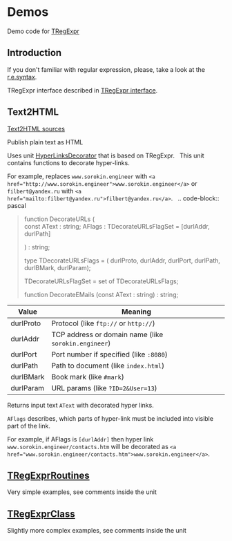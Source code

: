 # Demos

Demo code for [TRegExpr](tregexpr.md)

## Introduction

If you don't familiar with regular expression, please, take a look at
the [r.e.syntax](regular_expressions.md).

TRegExpr interface described in [TRegExpr interface](tregexpr.md).

## Text2HTML

[Text2HTML
sources](https://github.com/andgineer/TRegExpr/tree/master/examples/Text2HTML)

Publish plain text as HTML

Uses unit
[HyperLinksDecorator](https://github.com/andgineer/TRegExpr/blob/master/src/HyperLinksDecorator.pas)
that is based on TRegExpr.   This unit contains functions to decorate
hyper-links.

For example, replaces `www.sorokin.engineer` with
`<a href="http://www.sorokin.engineer">www.sorokin.engineer</a>` or
`filbert@yandex.ru` with
`<a href="mailto:filbert@yandex.ru">filbert@yandex.ru</a>`.   ..
code-block:: pascal

> function DecorateURLs (  
> const AText : string; AFlags : TDecorateURLsFlagSet = \[durlAddr,
> durlPath\]
>
> ) : string;
>
> type TDecorateURLsFlags = ( durlProto, durlAddr, durlPort, durlPath,
> durlBMark, durlParam);
>
> TDecorateURLsFlagSet = set of TDecorateURLsFlags;
>
> function DecorateEMails (const AText : string) : string;  

| Value      | Meaning                                              |
|------------|------------------------------------------------------|
| durlProto  | Protocol (like `ftp://` or `http://`)                |
| durlAddr   | TCP address or domain name (like `sorokin.engineer`) |
| durlPort   | Port number if specified (like `:8080`)              |
| durlPath   | Path to document (like `index.html`)                 |
| durlBMark  | Book mark (like `#mark`)                             |
| durlParam  | URL params (like `?ID=2&User=13`)                    |

Returns input text `AText` with decorated hyper links.

`AFlags` describes, which parts of hyper-link must be included into
visible part of the link.

For example, if <span class="title-ref">AFlags</span> is `[durlAddr]`
then hyper link `www.sorokin.engineer/contacts.htm` will be decorated as
`<a href="www.sorokin.engineer/contacts.htm">www.sorokin.engineer</a>`.

## [TRegExprRoutines](https://github.com/andgineer/TRegExpr/tree/master/examples/TRegExprRoutines)

Very simple examples, see comments inside the unit

## [TRegExprClass](https://github.com/andgineer/TRegExpr/tree/master/examples/TRegExprClass)

Slightly more complex examples, see comments inside the unit
